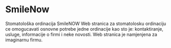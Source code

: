 # SmileNow
Stomatološka ordinacija SmileNOW
Web stranica za stomatolosku ordinaciju ce omogucavati osnovne potrebe jedne ordinacije kao sto je: kontaktiranje, usluge, 
informacije o firmi i neke novosti. Web stranica je namjenjena za imaginarnu firmu.
